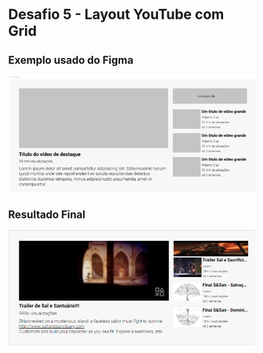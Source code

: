 # Desafio 5 - Layout YouTube com Grid

## Exemplo usado do Figma

<img src="design/Screenshot_12.png"></img>

## Resultado Final

<img src="design/Screenshot_13.png"></img>